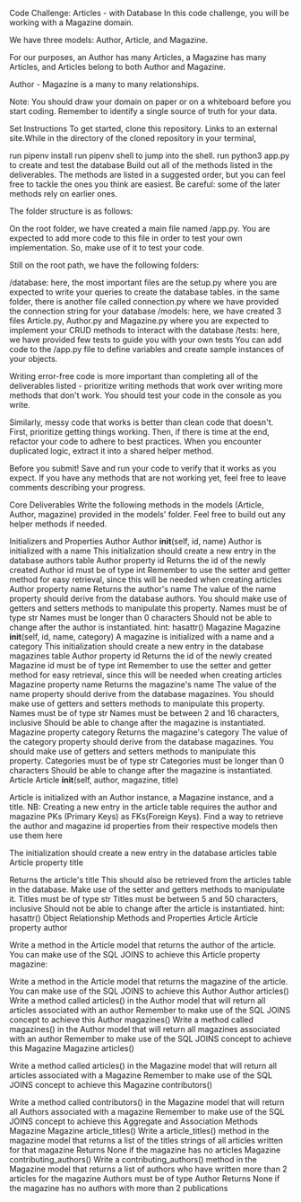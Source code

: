 Code Challenge: Articles - with Database
In this code challenge, you will be working with a Magazine domain.

We have three models: Author, Article, and Magazine.

For our purposes, an Author has many Articles, a Magazine has many Articles, and Articles belong to both Author and Magazine.

Author - Magazine is a many to many relationships.

Note: You should draw your domain on paper or on a whiteboard before you start coding. Remember to identify a single source of truth for your data.

Set Instructions
To get started, clone this repository. Links to an external site.While in the directory of the cloned repository in your terminal,

run pipenv install
run pipenv shell to jump into the shell.
run python3 app.py to create and test the database
Build out all of the methods listed in the deliverables. The methods are listed in a suggested order, but you can feel free to tackle the ones you think are easiest. Be careful: some of the later methods rely on earlier ones.

The folder structure is as follows:

On the root folder, we have created a main file named /app.py. You are expected to add more code to this file in order to test your own implementation. So, make use of it to test your code.

Still on the root path, we have the following folders:

/database: here, the most important files are the setup.py where you are expected to write your queries to create the database tables. in the same folder, there is another file called connection.py where we have provided the connection string for your database
/models: here, we have created 3 files Article.py, Author.py and Magazine.py where you are expected to implement your CRUD methods to interact with the database
/tests: here, we have provided few tests to guide you with your own tests
You can add code to the /app.py file to define variables and create sample instances of your objects.

Writing error-free code is more important than completing all of the deliverables listed - prioritize writing methods that work over writing more methods that don't work. You should test your code in the console as you write.

Similarly, messy code that works is better than clean code that doesn't. First, prioritize getting things working. Then, if there is time at the end, refactor your code to adhere to best practices. When you encounter duplicated logic, extract it into a shared helper method.

Before you submit! Save and run your code to verify that it works as you expect. If you have any methods that are not working yet, feel free to leave comments describing your progress.

Core Deliverables
Write the following methods in the models (Article, Author, magazine) provided in the models' folder. Feel free to build out any helper methods if needed.

Initializers and Properties
Author
Author __init__(self, id, name)
Author is initialized with a name
This initialization should create a new entry in the database authors table
Author property id
Returns the id of the newly created Author
id  must be of type int
Remember to use the setter and getter method for easy retrieval, since this will be needed when creating articles
Author property name
Returns the author's name
The value of the name property should derive from the database authors. You should make use of getters and setters methods to manipulate this property.
Names must be of type str
Names must be longer than 0 characters
Should not be able to change after the author is instantiated.
hint: hasattr()
Magazine
Magazine __init__(self, id, name, category)
A magazine is initialized with a name and a category
This initialization should create a new entry in the database magazines table
Author property id
Returns the id of the newly created Magazine
id must be of type int
Remember to use the setter and getter method for easy retrieval, since this will be needed when creating articles
Magazine property name
Returns the magazine's name
The value of the name property should derive from the database magazines. You should make use of getters and setters methods to manipulate this property.
Names must be of type str
Names must be between 2 and 16 characters, inclusive
Should be able to change after the magazine is instantiated.
Magazine property category
Returns the magazine's category
The value of the category property should derive from the database magazines. You should make use of getters and setters methods to manipulate this property.
Categories must be of type str
Categories must be longer than 0 characters
Should be able to change after the magazine is instantiated.
Article
Article __init__(self, author, magazine, title)

Article is initialized with an Author instance, a Magazine instance, and a title.
NB: Creating a new entry in the article table requires the author and magazine PKs (Primary Keys) as FKs(Foreign Keys). Find a way to retrieve the author and magazine id properties from their respective models then use them here

The initialization should create a new entry in the database articles table
Article property title

Returns the article's title
This should also be retrieved from the articles table in the database. Make use of the setter and getters methods to manipulate it.
Titles must be of type str
Titles must be between 5 and 50 characters, inclusive
Should not be able to change after the article is instantiated.
hint: hasattr()
Object Relationship Methods and Properties
Article
Article property author

Write a method in the Article model that returns the author of the article.
You can make use of the SQL JOINS to achieve this
Article property magazine:

Write a method in the Article model that returns the magazine of the article.
You can make use of the SQL JOINS to achieve this
Author
Author articles()
Write a method called articles() in the Author model that will return all articles associated with an author
Remember to make use of the SQL JOINS concept to achieve this
Author magazines()
Write a method called magazines() in the Author model that will return all magazines associated with an author
Remember to make use of the SQL JOINS concept to achieve this
Magazine
Magazine articles()

Write a method called articles() in the Magazine model that will return all articles associated with a Magazine
Remember to make use of the SQL JOINS concept to achieve this
Magazine contributors()

Write a method called contributors() in the Magazine model that will return all Authors associated with a magazine
Remember to make use of the SQL JOINS concept to achieve this
Aggregate and Association Methods
Magazine
Magazine article_titles()
Write a article_titles() method in the magazine model that returns a list of the titles strings of all articles written for that magazine
Returns None if the magazine has no articles
Magazine contributing_authors()
Write a contributing_authors() method in the Magazine model that returns a list of authors who have written more than 2 articles for the magazine
Authors must be of type Author
Returns None if the magazine has no authors with more than 2 publications